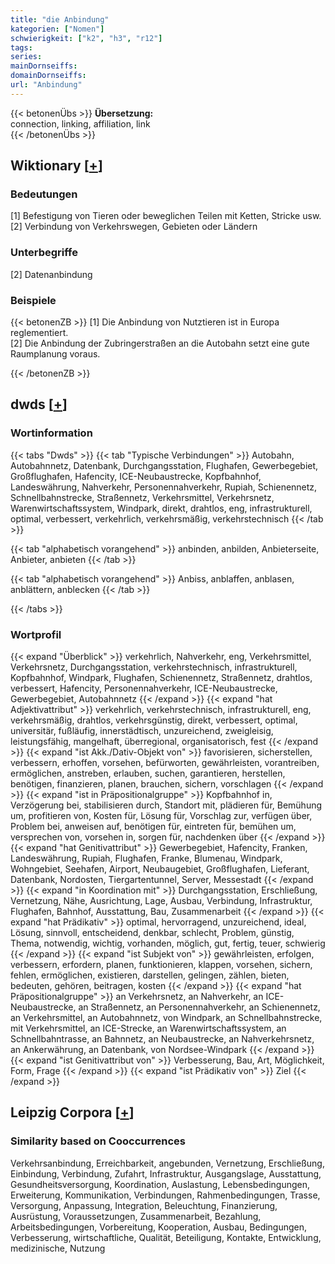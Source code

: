 ```yaml
---
title: "die Anbindung"
kategorien: ["Nomen"]
schwierigkeit: ["k2", "h3", "r12"]
tags:
series:
mainDornseiffs:
domainDornseiffs:
url: "Anbindung"
---
```


{{< betonenÜbs >}}
**Übersetzung:**  
connection, linking, affiliation, link  
{{< /betonenÜbs >}}

## Wiktionary [[+](https://de.wiktionary.org/wiki/Anbindung)]

### Bedeutungen
[1] Befestigung von Tieren oder beweglichen Teilen mit Ketten, Stricke usw.  
[2] Verbindung von Verkehrswegen, Gebieten oder Ländern  

### Unterbegriffe
[2] Datenanbindung  

### Beispiele
{{< betonenZB >}}
[1] Die Anbindung von Nutztieren ist in Europa reglementiert.  
[2] Die Anbindung der Zubringerstraßen an die Autobahn setzt eine gute Raumplanung voraus.  

{{< /betonenZB >}}


## dwds [[+](https://www.dwds.de/wb/Anbindung)]

### Wortinformation
{{< tabs "Dwds" >}}
{{< tab "Typische Verbindungen" >}}
Autobahn, Autobahnnetz, Datenbank, Durchgangsstation, Flughafen, Gewerbegebiet, Großflughafen, Hafencity, ICE-Neubaustrecke, Kopfbahnhof, Landeswährung, Nahverkehr, Personennahverkehr, Rupiah, Schienennetz, Schnellbahnstrecke, Straßennetz, Verkehrsmittel, Verkehrsnetz, Warenwirtschaftssystem, Windpark, direkt, drahtlos, eng, infrastrukturell, optimal, verbessert, verkehrlich, verkehrsmäßig, verkehrstechnisch
{{< /tab >}}

{{< tab "alphabetisch vorangehend" >}}
anbinden, anbilden, Anbieterseite, Anbieter, anbieten
{{< /tab >}}

{{< tab "alphabetisch vorangehend" >}}
Anbiss, anblaffen, anblasen, anblättern, anblecken
{{< /tab >}}

{{< /tabs >}}

### Wortprofil
{{< expand "Überblick" >}} verkehrlich, Nahverkehr, eng, Verkehrsmittel, Verkehrsnetz, Durchgangsstation, verkehrstechnisch, infrastrukturell, Kopfbahnhof, Windpark, Flughafen, Schienennetz, Straßennetz, drahtlos, verbessert, Hafencity, Personennahverkehr, ICE-Neubaustrecke, Gewerbegebiet, Autobahnnetz {{< /expand >}}
{{< expand "hat Adjektivattribut" >}} verkehrlich, verkehrstechnisch, infrastrukturell, eng, verkehrsmäßig, drahtlos, verkehrsgünstig, direkt, verbessert, optimal, universitär, fußläufig, innerstädtisch, unzureichend, zweigleisig, leistungsfähig, mangelhaft, überregional, organisatorisch, fest {{< /expand >}}
{{< expand "ist Akk./Dativ-Objekt von" >}} favorisieren, sicherstellen, verbessern, erhoffen, vorsehen, befürworten, gewährleisten, vorantreiben, ermöglichen, anstreben, erlauben, suchen, garantieren, herstellen, benötigen, finanzieren, planen, brauchen, sichern, vorschlagen {{< /expand >}}
{{< expand "ist in Präpositionalgruppe" >}} Kopfbahnhof in, Verzögerung bei, stabilisieren durch, Standort mit, plädieren für, Bemühung um, profitieren von, Kosten für, Lösung für, Vorschlag zur, verfügen über, Problem bei, anweisen auf, benötigen für, eintreten für, bemühen um, versprechen von, vorsehen in, sorgen für, nachdenken über {{< /expand >}}
{{< expand "hat Genitivattribut" >}} Gewerbegebiet, Hafencity, Franken, Landeswährung, Rupiah, Flughafen, Franke, Blumenau, Windpark, Wohngebiet, Seehafen, Airport, Neubaugebiet, Großflughafen, Lieferant, Datenbank, Nordosten, Tiergartentunnel, Server, Messestadt {{< /expand >}}
{{< expand "in Koordination mit" >}} Durchgangsstation, Erschließung, Vernetzung, Nähe, Ausrichtung, Lage, Ausbau, Verbindung, Infrastruktur, Flughafen, Bahnhof, Ausstattung, Bau, Zusammenarbeit {{< /expand >}}
{{< expand "hat Prädikativ" >}} optimal, hervorragend, unzureichend, ideal, Lösung, sinnvoll, entscheidend, denkbar, schlecht, Problem, günstig, Thema, notwendig, wichtig, vorhanden, möglich, gut, fertig, teuer, schwierig {{< /expand >}}
{{< expand "ist Subjekt von" >}} gewährleisten, erfolgen, verbessern, erfordern, planen, funktionieren, klappen, vorsehen, sichern, fehlen, ermöglichen, existieren, darstellen, gelingen, zählen, bieten, bedeuten, gehören, beitragen, kosten {{< /expand >}}
{{< expand "hat Präpositionalgruppe" >}} an Verkehrsnetz, an Nahverkehr, an ICE-Neubaustrecke, an Straßennetz, an Personennahverkehr, an Schienennetz, an Verkehrsmittel, an Autobahnnetz, von Windpark, an Schnellbahnstrecke, mit Verkehrsmittel, an ICE-Strecke, an Warenwirtschaftssystem, an Schnellbahntrasse, an Bahnnetz, an Neubaustrecke, an Nahverkehrsnetz, an Ankerwährung, an Datenbank, von Nordsee-Windpark {{< /expand >}}
{{< expand "ist Genitivattribut von" >}} Verbesserung, Bau, Art, Möglichkeit, Form, Frage {{< /expand >}}
{{< expand "ist Prädikativ von" >}} Ziel {{< /expand >}}

## Leipzig Corpora [[+](https://corpora.uni-leipzig.de/en/res?word=Anbindung&corpusId=deu_newscrawl-public_2018)]


### Similarity based on Cooccurrences
Verkehrsanbindung, Erreichbarkeit, angebunden, Vernetzung, Erschließung, Einbindung, Verbindung, Zufahrt, Infrastruktur, Ausgangslage, Ausstattung, Gesundheitsversorgung, Koordination, Auslastung, Lebensbedingungen, Erweiterung, Kommunikation, Verbindungen, Rahmenbedingungen, Trasse, Versorgung, Anpassung, Integration, Beleuchtung, Finanzierung, Ausrüstung, Voraussetzungen, Zusammenarbeit, Bezahlung, Arbeitsbedingungen, Vorbereitung, Kooperation, Ausbau, Bedingungen, Verbesserung, wirtschaftliche, Qualität, Beteiligung, Kontakte, Entwicklung, medizinische, Nutzung

